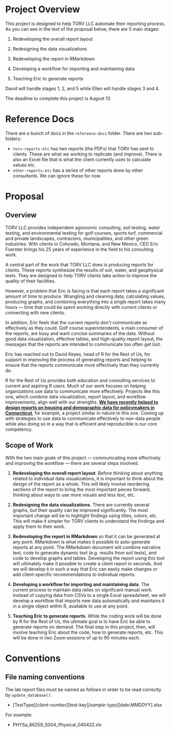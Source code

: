 # Project Overview

This project is designed to help TORV LLC automate their reporting process. As you can see in the text of the proposal below, there are 5 main stages:

1.  Redeveloping the overall report layout

2.  Redesigning the data visualizations

3.  Redeveloping the report in RMarkdown

4.  Developing a workflow for importing and maintaining data

5.  Teaching Eric to generate reports

David will handle stages 1, 2, and 5 while Ellen will handle stages 3 and 4.

The deadline to complete this project is August 13.

# Reference Docs

There are a bunch of docs in the `reference-docs` folder. There are two sub-folders: 

- `torv-reports-etc` has two reports (the PDFs) that TORV has sent to clients. These are what we working to replicate (and improve). There is also an Excel file that is what the client currently uses to calculate values etc.
- `other-reports-etc` has a series of other reports done by other consultants. We can ignore these for now. 


# Proposal

## Overview

TORV LLC provides independent agronomic consulting, soil testing, water testing, and environmental testing for golf courses, sports turf, commercial and private landscapes, contractors, municipalities, and other green industries. With clients in Colorado, Montana, and New Mexico, CEO Eric Foerster brings his 25 years of experience in the field to his consulting work.

A central part of the work that TORV LLC does is producing reports for clients. These reports synthesize the results of soil, water, and geophysical tests. They are designed to help TORV clients take action to improve the quality of their facilities.

However, a problem that Eric is facing is that each report takes a significant amount of time to produce. Wrangling and cleaning data, calculating values, producing graphs, and combining everything into a single report takes many hours — time that could be spent working directly with current clients or connecting with new clients.

In addition, Eric feels that the current reports don't communicate as effectively as they could. Golf course superintendents, a main consumer of the reports, are busy and want concise summaries of the data. Without good data visualization, effective tables, and high-quality report layout, the messages that the reports are intended to communicate too often get lost.

Eric has reached out to David Keyes, head of R for the Rest of Us, for support in improving the process of generating reports and helping to ensure that the reports communicate more effectively than they currently do.

R for the Rest of Us provides both education and consulting services to current and aspiring R users. Much of our work focuses on helping organizations use data to communicate more effectively. Projects like this one, which combine data visualization, report layout, and workflow improvements, align well with our strengths. [**We have recently helped to design reports on housing and demographic data for policymakers in Connecticut**](https://rfortherestofus.com/success-stories/pschousing/), for example, a project similar in nature to this one. Coming up with strategies to use data to communicate effectively to non-data people while also doing so in a way that is efficient and reproducible is our core competency.

## Scope of Work

With the two main goals of this project — communicating more effectively and improving the workflow — there are several steps involved.

1.  **Redeveloping the overall report layout**. Before thinking about anything related to individual data visualizations, it is important to think about the design of the report as a whole. This will likely involve reordering sections of the report to bring the most important pieces forward, thinking about ways to use more visuals and less text, etc.

2.  **Redesigning the data visualizations**. There are currently several graphs, but their quality can be improved significantly. The most important change will be to highlight findings using titles, colors, etc. This will make it simpler for TORV clients to understand the findings and apply them to their work.

3.  **Redeveloping the report in RMarkdown** so that it can be generated at any point. RMarkdown is what makes it possible to auto-generate reports at any point. The RMarkdown document will combine narrative text, code to generate dynamic text (e.g. results from soil tests), and code to develop graphs and tables. Developing the report using this tool will ultimately make it possible to create a client report in seconds. And we will develop it in such a way that Eric can easily make changes or add client-specific recommendations to individual reports.

4.  **Developing a workflow for importing and maintaining data**. The current process to maintain data relies on significant manual work. Instead of copying data from CSVs to a single Excel spreadsheet, we will develop a workflow that imports new data automatically and maintains it in a single object within R, available to use at any point.

5.  **Teaching Eric to generate reports**. While the coding work will be done by R for the Rest of Us, the ultimate goal is to have Eric be able to generate reports on demand. The final step in this project, then, will involve teaching Eric about the code, how to generate reports, etc. This will be done in two Zoom sessions of up to 90 minutes each.

# Conventions

## File naming conventions

The lab report files must be named as follows in order to be read correctly by `update_database()`:

- [TestType]_[client-number]_[test-key]_[sample-type]_[date:MMDDYY].xlsx

For example:
- PHYSa_86259_S004_Physical_040422.xls
